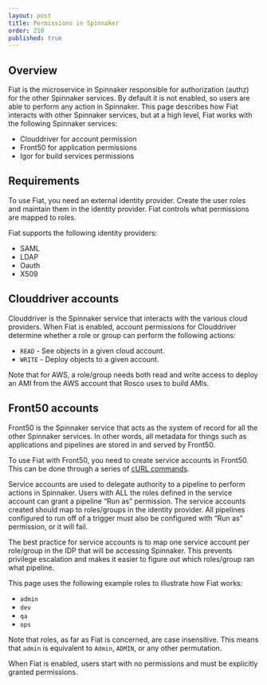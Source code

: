 ```yaml
---
layout: post
title: Permissions in Spinnaker
order: 210
published: true
---
```


## Overview

Fiat is the microservice in Spinnaker responsible for authorization (authz) for the other Spinnaker services. By default it is not enabled, so users are able to perform any action in Spinnaker. This page describes how Fiat interacts with other Spinnaker services, but at a high level, Fiat works with the following Spinnaker services:
* Clouddriver for account permission
* Front50 for application permissions
* Igor for build services permissions

## Requirements

To use Fiat, you need an external identity provider. Create the user roles and maintain them in the identity provider. Fiat controls what permissions are mapped to roles. 

Fiat supports the following identity providers:
* SAML
* LDAP
* Oauth
* X509

## Clouddriver accounts

Clouddriver is the Spinnaker service that interacts with the various cloud providers. When Fiat is enabled, account permissions for Clouddriver determine whether a role or group can perform the following actions:
* `READ` - See objects in a given cloud account.
* `WRITE` - Deploy objects to a given account. 

Note that for AWS, a role/group needs both read and write access to deploy an AMI from the AWS account that Rosco uses to build AMIs.

## Front50 accounts

Front50 is the Spinnaker service that acts as the system of record for all the other Spinnaker services. In other words, all metadata for things such as applications and pipelines are stored in and served by Front50.

To use Fiat with Front50, you need to create service accounts in Front50. This can be done through a series of [cURL commands](https://www.spinnaker.io/setup/security/authorization/service-accounts/).

Service accounts are used to delegate authority to a pipeline to perform actions in Spinnaker. Users with ALL the roles defined in the service account can grant a pipeline “Run as” permission. The service accounts created should map to roles/groups in the identity provider. All pipelines configured to run off of a trigger must also be configured with “Run as” permission, or it will fail.

The best practice for service accounts is to map one service account per role/group in the IDP that will be accessing Spinnaker. This prevents privilege escalation and makes it easier to figure out which roles/group ran what pipeline.




This page uses the following example roles to illustrate how Fiat works:

* `admin`
* `dev`
* `qa`
* `ops`

Note that roles, as far as Fiat is concerned, are case insensitive. This means that `admin` is equivalent to `Admin`, `ADMIN`, or any other permutation. 

When Fiat is enabled, users start with no permissions and must be explicitly granted permissions. 